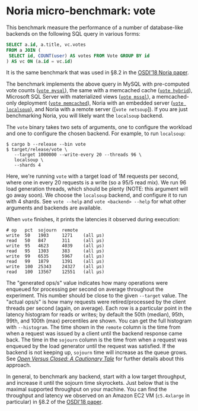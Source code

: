 # Noria micro-benchmark: vote

This benchmark measure the performance of a number of database-like
backends on the following SQL query in various forms:

```sql
SELECT a.id, a.title, vc.votes
FROM a JOIN (
 SELECT id, COUNT(user) AS votes FROM Vote GROUP BY id
) AS vc ON (a.id = vc.id)
```

It is the same benchmark that was used in §8.2 in the [OSDI'18 Noria
paper](https://jon.tsp.io/papers/osdi18-noria.pdf).

The benchmark implements the above query in MySQL with pre-computed vote
counts ([`vote mysql`](clients/mysql.rs)), the same with a memcached
cache ([`vote hybrid`](clients/hybrid.rs)), Microsoft SQL Server with
materialized views ([`vote mssql`](clients/mssql.rs)), a memcached-only
deployment ([`vote memcached`](clients/memcached.rs)), Noria with an
embedded server ([`vote localsoup`](clients/localsoup/)), and Noria with
a remote server ([`vote netsoup`]). If you are just benchmarking Noria,
you will likely want the `localsoup` backend.

The `vote` binary takes two sets of arguments, one to configure the
workload and one to configure the chosen backend. For example, to run
`localsoup`:

```console
$ cargo b --release --bin vote
$ target/release/vote \
   --target 1000000 --write-every 20 --threads 96 \
   localsoup \
   --shards 4
```

Here, we're running `vote` with a target load of 1M requests per second,
where one in every 20 requests is a write (so a 95/5 read mix). We run
96 load generation threads, which should be plenty (NOTE: this argument
will go away soon). We choose the `localsoup` backend, and configure it
to run with 4 shards. See `vote --help` and `vote <backend> --help` for
what other arguments and backends are available.

When `vote` finishes, it prints the latencies it observed during
execution:

```text
# op   pct  sojourn  remote
write  50   1903     1271    (all µs)
read   50   847      311     (all µs)
write  95   4623     4039    (all µs)
read   95   1303     383     (all µs)
write  99   6535     5967    (all µs)
read   99   1879     1391    (all µs)
write  100  25343    24327   (all µs)
read   100  13567    12551   (all µs)
```

The "generated ops/s" value indicates how many operations were enqueued
for processing per second on average throughout the experiment. This
number should be close to the given `--target` value. The "actual ops/s"
is how many requests were retired/processed by the client threads per
second (again, on average). Each row is a particular point in the
latency histogram for reads or writes; by default the 50th (median),
95th, 99th, and 100th (max) percentiles are shown. You can get the full
histogram with `--histogram`. The time shown in the `remote` column is
the time from when a request was issued by a client until the backend
response came back. The time in the `sojourn` column is the time from
when a request was enqueued by the load generator until the request was
satisfied. If the backend is not keeping up, `sojourn` time will
increase as the queue grows. See [_Open Versus Closed: A Cautionary
Tale_](https://www.usenix.org/legacy/event/nsdi06/tech/full_papers/schroeder/schroeder.pdf)
for further details about this approach.

In general, to benchmark any backend, start with a low target
throughput, and increase it until the sojourn time skyrockets. Just
below that is the maximal supported throughput on your machine. You can
find the throughput and latency we observed on an Amazon EC2 VM
(`c5.4xlarge` in particular) in §8.2 of the [OSDI'18
paper](https://jon.tsp.io/papers/osdi18-noria.pdf).
